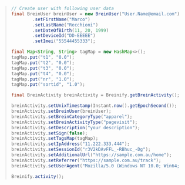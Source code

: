 > ```java
> // Create user with following user data
> final BreinUser breinUser = new BreinUser("User.Name@email.com")
>         .setFirstName("Marco")
>         .setLastName("Recchioni")
>         .setDateOfBirth(11, 20, 1999)
>         .setDeviceId("DD-EEEEE")
>         .setImei("55544455333");
> 
> final Map<String, String> tagMap = new HashMap<>();
> tagMap.put("t1", "0.0");
> tagMap.put("t2", "0.0");
> tagMap.put("t3", "0.0");
> tagMap.put("t4", "0.0");
> tagMap.put("nr", "1.0");
> tagMap.put("sortid", "1.0");
> 
> final BreinActivity breinActivity = Breinify.getBreinActivity();
> 
> breinActivity.setUnixTimestamp(Instant.now().getEpochSecond());
> breinActivity.setBreinUser(breinUser);
> breinActivity.setBreinCategoryType("apparel");
> breinActivity.setBreinActivityType("pagevisit");
> breinActivity.setDescription("your description");
> breinActivity.setSign(false);
> breinActivity.setTagsMap(tagMap);
> breinActivity.setIpAddress("11.222.333.444");
> breinActivity.setSessionId("r3V2kDAvFFL_-RBhuc_-Dg");
> breinActivity.setAdditionalUrl("https://sample.com.au/home");
> breinActivity.setReferrer("https://sample.com.au/track");
> breinActivity.setUserAgent("Mozilla/5.0 (Windows NT 10.0; Win64; x64) AppleWebKit/537.36 (KHTML, like Gecko) Chrome/46.0.2486.0 Safari/537.36 Edge/13.10586");
> 
> Breinify.activity();
> ```
